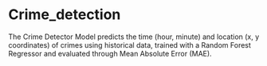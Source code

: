 # Crime_detection
The Crime Detector Model predicts the time (hour, minute) and location (x, y coordinates) of crimes using historical data, trained with a Random Forest Regressor and evaluated through Mean Absolute Error (MAE).

